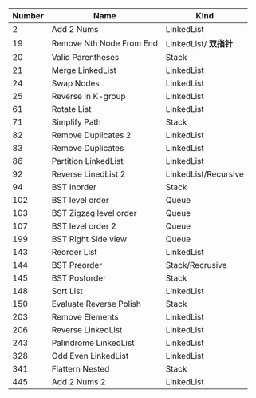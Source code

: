 | Number | Name                     | Kind                   |
| ------ | ------------------------ | ---------------------- |
| 2      | Add 2 Nums               | LinkedList             |
| 19     | Remove Nth Node From End | LinkedList/ **双指针** |
| 20     | Valid Parentheses        | Stack                  |
| 21     | Merge LinkedList         | LinkedList             |
| 24     | Swap Nodes               | LinkedList             |
| 25     | Reverse in K-group       | LinkedList             |
| 61     | Rotate List              | LinkedList             |
| 71     | Simplify Path            | Stack                  |
| 82     | Remove Duplicates 2      | LinkedList             |
| 83     | Remove Duplicates        | LinkedList             |
| 86     | Partition LinkedList     | LinkedList             |
| 92     | Reverse LinedList 2      | LinkedList/Recursive   |
| 94     | BST Inorder              | Stack                  |
| 102    | BST level order          | Queue                  |
| 103    | BST Zigzag level order   | Queue                  |
| 107    | BST level order 2        | Queue                  |
| 199    | BST Right Side view      | Queue                  |
| 143    | Reorder List             | LinkedList             |
| 144    | BST Preorder             | Stack/Recrusive        |
| 145    | BST Postorder            | Stack                  |
| 148    | Sort List                | LinkedList             |
| 150    | Evaluate Reverse Polish  | Stack                  |
| 203    | Remove Elements          | LinkedList             |
| 206    | Reverse LinkedList       | LinkedList             |
| 243    | Palindrome LinkedList    | LinkedList             |
| 328    | Odd Even LinkedList      | LinkedList             |
| 341    | Flattern Nested          | Stack                  |
| 445    | Add 2 Nums 2             | LinkedList             |


